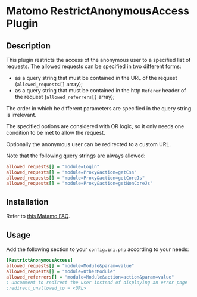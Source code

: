 # Matomo RestrictAnonymousAccess Plugin

## Description

This plugin restricts the access of the anonymous user to a
specified list of requests. The allowed requests can be specified in two
different forms:

- as a query string that must be contained in the URL of the request
 (`allowed_requests[]` array);
- as a query string that must be contained in the http `Referer` header of the
  request (`allowed_referrers[]` array);

The order in which he different parameters are specified in the query string
is irrelevant.

The specified options are considered with OR logic, so it only needs one
condition to be met to allow the request.

Optionally the anonymous user can be redirected to a custom URL.

Note that the following query strings are always allowed:

```ini
allowed_requests[] = "module=Login"
allowed_requests[] = "module=Proxy&action=getCss"
allowed_requests[] = "module=Proxy&action=getCoreJs"
allowed_requests[] = "module=Proxy&action=getNonCoreJs"
```

## Installation

Refer to [this Matamo FAQ](https://matomo.org/faq/plugins/faq_21/).

## Usage

Add the following section to your `config.ini.php` according to your needs:

```ini
[RestrictAnonymousAccess]
allowed_requests[] = "module=Module&param=value"
allowed_requests[] = "module=OtherModule"
allowed_referrers[] = "module=Module&action=action&param=value"
; uncomment to redirect the user instead of displaying an error page
;redirect_unallowed_to = <URL>
```
